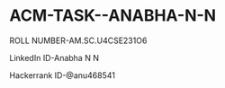 # ACM-TASK--ANABHA-N-N

ROLL NUMBER-AM.SC.U4CSE231O6

LinkedIn ID-Anabha N N

Hackerrank ID-@anu468541

